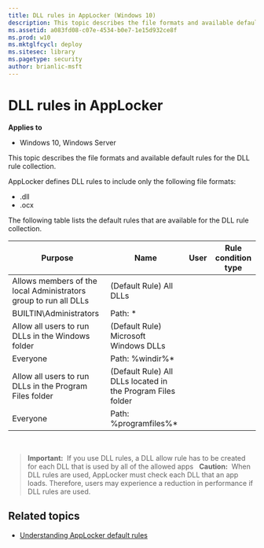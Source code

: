 ```yaml
---
title: DLL rules in AppLocker (Windows 10)
description: This topic describes the file formats and available default rules for the DLL rule collection.
ms.assetid: a083fd08-c07e-4534-b0e7-1e15d932ce8f
ms.prod: w10
ms.mktglfcycl: deploy
ms.sitesec: library
ms.pagetype: security
author: brianlic-msft
---
```


# DLL rules in AppLocker

**Applies to**
 -   Windows 10, Windows Server

This topic describes the file formats and available default rules for the DLL rule collection.

AppLocker defines DLL rules to include only the following file formats:

-   .dll
-   .ocx

The following table lists the default rules that are available for the DLL rule collection.

| Purpose | Name | User | Rule condition type |
| - | - | - | - |
| Allows members of the local Administrators group to run all DLLs | (Default Rule) All DLLs| 
| BUILTIN\Administrators | Path: *| 
| Allow all users to run DLLs in the Windows folder| (Default Rule) Microsoft Windows DLLs | 
| Everyone | Path: %windir%\*| 
| Allow all users to run DLLs in the Program Files folder | (Default Rule) All DLLs located in the Program Files folder| 
| Everyone | Path: %programfiles%\*| 
 
>**Important:**  If you use DLL rules, a DLL allow rule has to be created for each DLL that is used by all of the allowed apps
 
>**Caution:**  When DLL rules are used, AppLocker must check each DLL that an app loads. Therefore, users may experience a reduction in performance if DLL rules are used.
 
## Related topics

- [Understanding AppLocker default rules](understanding-applocker-default-rules.md)